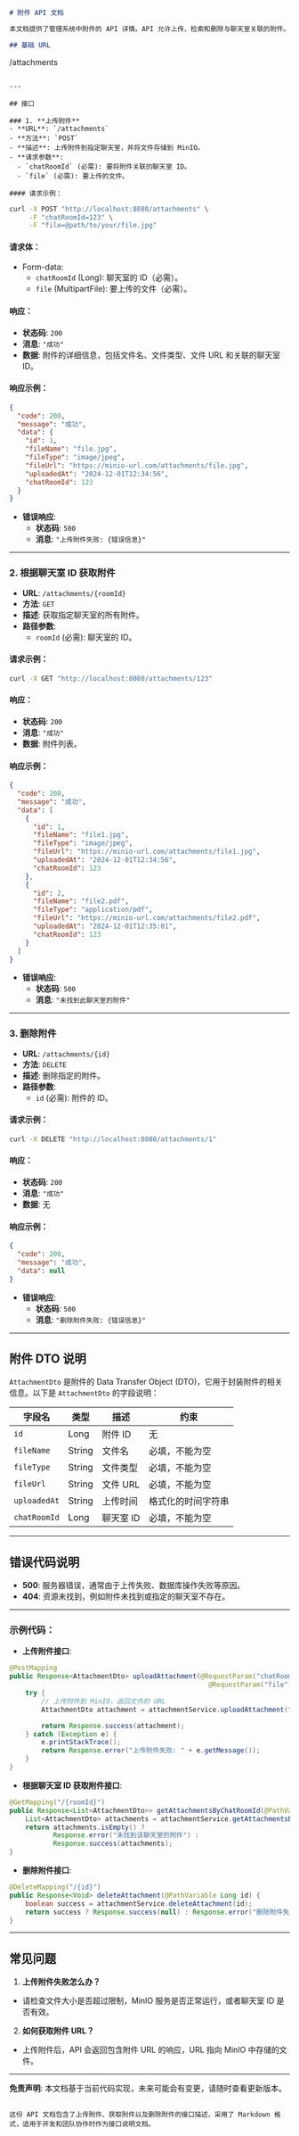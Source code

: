

```markdown
# 附件 API 文档

本文档提供了管理系统中附件的 API 详情。API 允许上传、检索和删除与聊天室关联的附件。

## 基础 URL
```
/attachments
```

---

## 接口

### 1. **上传附件**
- **URL**: `/attachments`
- **方法**: `POST`
- **描述**: 上传附件到指定聊天室，并将文件存储到 MinIO。
- **请求参数**:
  - `chatRoomId` (必需): 要将附件关联的聊天室 ID。
  - `file` (必需): 要上传的文件。

#### 请求示例：
```
```bash
curl -X POST "http://localhost:8080/attachments" \
     -F "chatRoomId=123" \
     -F "file=@path/to/your/file.jpg"
```

#### 请求体：
- Form-data:
  - `chatRoomId` (Long): 聊天室的 ID（必需）。
  - `file` (MultipartFile): 要上传的文件（必需）。

#### 响应：
- **状态码**: `200`
- **消息**: `"成功"`
- **数据**: 附件的详细信息，包括文件名、文件类型、文件 URL 和关联的聊天室 ID。

#### 响应示例：
```json
{
  "code": 200,
  "message": "成功",
  "data": {
    "id": 1,
    "fileName": "file.jpg",
    "fileType": "image/jpeg",
    "fileUrl": "https://minio-url.com/attachments/file.jpg",
    "uploadedAt": "2024-12-01T12:34:56",
    "chatRoomId": 123
  }
}
```

- **错误响应**:
  - **状态码**: `500`
  - **消息**: `"上传附件失败: {错误信息}"`

---

### 2. **根据聊天室 ID 获取附件**
- **URL**: `/attachments/{roomId}`
- **方法**: `GET`
- **描述**: 获取指定聊天室的所有附件。
- **路径参数**:
  - `roomId` (必需): 聊天室的 ID。

#### 请求示例：
```bash
curl -X GET "http://localhost:8080/attachments/123"
```

#### 响应：
- **状态码**: `200`
- **消息**: `"成功"`
- **数据**: 附件列表。

#### 响应示例：
```json
{
  "code": 200,
  "message": "成功",
  "data": [
    {
      "id": 1,
      "fileName": "file1.jpg",
      "fileType": "image/jpeg",
      "fileUrl": "https://minio-url.com/attachments/file1.jpg",
      "uploadedAt": "2024-12-01T12:34:56",
      "chatRoomId": 123
    },
    {
      "id": 2,
      "fileName": "file2.pdf",
      "fileType": "application/pdf",
      "fileUrl": "https://minio-url.com/attachments/file2.pdf",
      "uploadedAt": "2024-12-01T12:35:01",
      "chatRoomId": 123
    }
  ]
}
```

- **错误响应**:
  - **状态码**: `500`
  - **消息**: `"未找到此聊天室的附件"`

---

### 3. **删除附件**
- **URL**: `/attachments/{id}`
- **方法**: `DELETE`
- **描述**: 删除指定的附件。
- **路径参数**:
  - `id` (必需): 附件的 ID。

#### 请求示例：
```bash
curl -X DELETE "http://localhost:8080/attachments/1"
```

#### 响应：
- **状态码**: `200`
- **消息**: `"成功"`
- **数据**: 无

#### 响应示例：
```json
{
  "code": 200,
  "message": "成功",
  "data": null
}
```

- **错误响应**:
  - **状态码**: `500`
  - **消息**: `"删除附件失败: {错误信息}"`

---

## 附件 DTO 说明

`AttachmentDto` 是附件的 Data Transfer Object (DTO)，它用于封装附件的相关信息。以下是 `AttachmentDto` 的字段说明：

| 字段名      | 类型        | 描述             | 约束                      |
| ----------- | ----------- | ---------------- | ------------------------- |
| `id`        | Long        | 附件 ID          | 无                        |
| `fileName`  | String      | 文件名           | 必填，不能为空             |
| `fileType`  | String      | 文件类型         | 必填，不能为空             |
| `fileUrl`   | String      | 文件 URL         | 必填，不能为空             |
| `uploadedAt`| String      | 上传时间         | 格式化的时间字符串         |
| `chatRoomId`| Long        | 聊天室 ID        | 必填，不能为空             |

---

## 错误代码说明

- **500**: 服务器错误，通常由于上传失败、数据库操作失败等原因。
- **404**: 资源未找到，例如附件未找到或指定的聊天室不存在。

---

### 示例代码：
- **上传附件接口**:
```java
@PostMapping
public Response<AttachmentDto> uploadAttachment(@RequestParam("chatRoomId") Long chatRoomId,
                                                  @RequestParam("file") MultipartFile file) {
    try {
        // 上传附件到 MinIO，返回文件的 URL
        AttachmentDto attachment = attachmentService.uploadAttachment(file, chatRoomId);

        return Response.success(attachment);
    } catch (Exception e) {
        e.printStackTrace();
        return Response.error("上传附件失败: " + e.getMessage());
    }
}
```
- **根据聊天室 ID 获取附件接口**:
```java
@GetMapping("/{roomId}")
public Response<List<AttachmentDto>> getAttachmentsByChatRoomId(@PathVariable Long roomId) {
    List<AttachmentDto> attachments = attachmentService.getAttachmentsByChatRoomId(roomId);
    return attachments.isEmpty() ? 
           Response.error("未找到该聊天室的附件") :
           Response.success(attachments);
}
```
- **删除附件接口**:
```java
@DeleteMapping("/{id}")
public Response<Void> deleteAttachment(@PathVariable Long id) {
    boolean success = attachmentService.deleteAttachment(id);
    return success ? Response.success(null) : Response.error("删除附件失败");
}
```

---

## 常见问题

1. **上传附件失败怎么办？**
  - 请检查文件大小是否超过限制，MinIO 服务是否正常运行，或者聊天室 ID 是否有效。

2. **如何获取附件 URL？**
  - 上传附件后，API 会返回包含附件 URL 的响应，URL 指向 MinIO 中存储的文件。

---

**免责声明**: 本文档基于当前代码实现，未来可能会有变更，请随时查看更新版本。
```

这份 API 文档包含了上传附件、获取附件以及删除附件的接口描述，采用了 Markdown 格式，适用于开发和团队协作时作为接口说明文档。